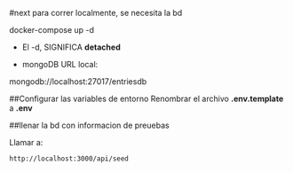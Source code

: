 #next 
para correr localmente, se necesita la bd

docker-compose up -d

* El -d, SIGNIFICA __detached__

* mongoDB URL local:

mongodb://localhost:27017/entriesdb

##Configurar las variables de entorno
Renombrar el archivo __.env.template__ a __.env__

##llenar la bd con informacion de preuebas

Llamar a:
```
http://localhost:3000/api/seed
```